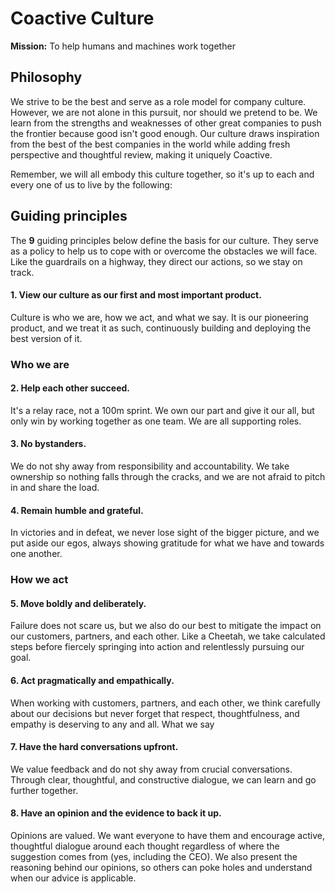 # Coactive Culture
**Mission:** To help humans and machines work together

## Philosophy
We strive to be the best and serve as a role model for company culture. However, we are not alone in this pursuit, nor should we pretend to be. We learn from the strengths and weaknesses of other great companies to push the frontier because good isn't good enough. Our culture draws inspiration from the best of the best companies in the world while adding fresh perspective and thoughtful review, making it uniquely Coactive.

Remember, we will all embody this culture together, so it's up to each and every one of us to live by the following:

## Guiding principles
The **9** guiding principles below define the basis for our culture. They serve as a policy to help us to cope with or overcome the obstacles we will face. Like the guardrails on a highway, they direct our actions, so we stay on track. 

#### 1. View our culture as our first and most important product.
Culture is who we are, how we act, and what we say. It is our pioneering product, and we treat it as such, continuously building and deploying the best version of it.

### Who we are
#### 2. Help each other succeed.
It's a relay race, not a 100m sprint. We own our part and give it our all, but only win by working together as one team. We are all supporting roles.

#### 3. No bystanders.
We do not shy away from responsibility and accountability. We take ownership so nothing falls through the cracks, and we are not afraid to pitch in and share the load.

#### 4. Remain humble and grateful.
In victories and in defeat, we never lose sight of the bigger picture, and we put aside our egos, always showing gratitude for what we have and towards one another.


### How we act
#### 5. Move boldly and deliberately.
Failure does not scare us, but we also do our best to mitigate the impact on our customers, partners, and each other. Like a Cheetah, we take calculated steps before fiercely springing into action and relentlessly pursuing our goal. 

#### 6. Act pragmatically and empathically.
When working with customers, partners, and each other, we think carefully about our decisions but never forget that respect, thoughtfulness, and empathy is deserving to any and all.
What we say

#### 7. Have the hard conversations upfront.
We value feedback and do not shy away from crucial conversations. Through clear, thoughtful, and constructive dialogue, we can learn and go further together.

#### 8. Have an opinion and the evidence to back it up.
Opinions are valued. We want everyone to have them and encourage active, thoughtful dialogue around each thought regardless of where the suggestion comes from  (yes, including the CEO). We also present the reasoning behind our opinions, so others can poke holes and understand when our advice is applicable.

